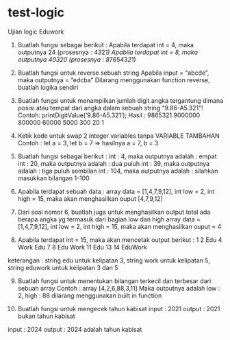 # test-logic
Ujian logic Eduwork

1. Buatlah fungsi sebagai berikut :
	Apabila terdapat int = 4, maka outputnya 24 (prosesnya : 4*3*2*1)
	Apabila terdapat int = 8, maka outputnya 40320 (prosesnya : 8*7*6*5*4*3*2*1)

2. Buatlah fungsi untuk reverse sebuah string
Apabila input = “abcde”, maka outputnya = “edcba”
Dilarang menggunakan function reverse, buatlah logika sendiri

3. Buatlah fungsi untuk menampilkan jumlah digit angka tergantung dimana posisi atau tempat dari angka dalam sebuah string “9.86-A5.321”! 
Contoh: printDigitValue(‘9.86-A5.321’);
Hasil :
9865321
9000000
800000
60000
5000
300
20
1

4. Ketik kode untuk swap 2 integer variables tanpa VARIABLE TAMBAHAN 
Contoh : let a = 3, let b = 7 => hasilnya a = 7, b = 3

5. Buatlah fungsi sebagai berikut :
int : 4, maka outputnya adalah : empat
int : 20, maka outputnya adalah : dua puluh
int : 39, maka outputnya adalah : tiga puluh sembilan
int : 104, maka outputnya adalah : silahkan masukkan bilangan 1-100

6. Apabila terdapat sebuah data : 
array data =  [1,4,7,9,12], 
int low = 2,
int high = 15,
maka akan menghasilkan ouput [4,7,9,12]

7. Dari soal nomor 6, buatlah juga untuk menghasilkan output total ada berapa angka yg termasuk dari bagian low dan high
array data =  [1,4,7,9,12], 
int low = 2,
int high = 15,
maka akan menghasilkan ouput = 4

8. Apabila terdapat int = 15, maka akan mencetak output berikut :
1
2
Edu
4
Work
Edu
7
8
Edu
Work
11
Edu
13
14
EduWork

keterangan : string edu untuk kelipatan 3, string work untuk kelipatan 5, string eduwork untuk kelipatan 3 dan 5

9. Buatlah fungsi untuk menentukan bilangan terkecil dan terbesar dari sebuah array
Contoh : array [4,2,6,88,3,11]
Maka outputnya adalah low : 2, high : 88
dilarang menggunakan built in function

10. Buatlah fungsi untuk mengecek tahun kabisat
input : 2021
output : 2021 bukan tahun kabisat

input : 2024
output : 2024 adalah tahun kabisat
